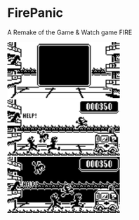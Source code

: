 # FirePanic
A Remake of the Game &amp; Watch game FIRE

<img src="/assets/FirePanic128x64_TitleScreen.png" data-canonical-src="/assets/FirePanic128x64_TitleScreen.png" width="256" height="128" /> <img src="/assets/FirePanic128x64_GameplayMockup2.png" data-canonical-src="/assets/FirePanic128x64_GameplayMockup2.png" width="256" height="128" /> <img src="/assets/FirePanic128x64_GameplayMockup3.png" data-canonical-src="/assets/FirePanic128x64_GameplayMockup3.png" width="256" height="128" />
